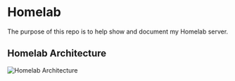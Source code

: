 # Homelab
The purpose of this repo is to help show and document my Homelab server. 

## Homelab Architecture
![Homelab Architecture](./homelab-architecture.png)

